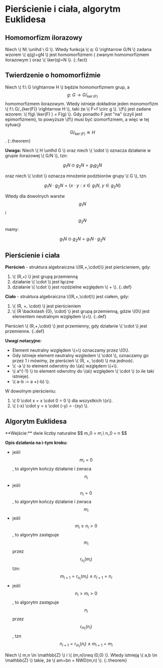 # Pierścienie i ciała, algorytm Euklidesa

## Homomorfizm ilorazowy

Niech \\( N\ \unlhd \ G \\). Wtedy funkcja \\( q: G \rightarrow G/N \\) zadana wzorem \\( q(g)=gN \\) jest homomorfizmem ( zwanym homomorfizmem ilorazowym ) oraz \\( \ker(q)=N \\).
{:.fact}

## Twierdzenie o homomorfiźmie

Niech \\( f:\ G \rightarrow H  \\) będzie homomorfizmem grup, a $$ g:\ G \rightarrow G/ _{\ker(F)} $$ homomorfizmem ilorazowym. Wtedy istnieje dokładnie jeden monomorfizm \\( f:\ G/_{ker(F)} \rightarrow H  \\), taki że \\( F=f \circ g \\).
\\(f\\) jest zadane wzorem: \\( f(g\ \ker(F) ) = F(g) \\). Gdy ponadto F jest "na" (czyli jest epimorfizmem), to powyższe \\(f\\) musi być izomorfizmem, a więc w tej sytuacji $$ G/_{\ker(F)} \cong H $$.
{:.theorem}

**Uwaga:**
Niech \\( H \unlhd G \\) oraz niech \\( \odot \\) oznacza działanie w grupie ilorazowej \\( G/N \\), tzn:

$$ g_1 N \odot g_2 N  = g_1 g_2 N $$

oraz niech \\( \cdot \\) oznacza mnożenie podzbiorów grupy \\( G \\), tzn.

$$ g_1 N \cdot g_2 N = \{ x \cdot y : x \in g_1N,\ y \in g_2N \} $$

Wtedy dla dowolnych warstw $$ g_{1}N $$ i $$ g_{2} N $$ mamy:

$$ g_1N \odot g_2N = g_1N \cdot g_2N $$

## Pierścienie i ciała

**Pierścień** - struktura algebraiczna \\((R,+,\cdot)\\) jest pierścieniem, gdy:
1. \\( (R,+) \\) jest grupą przemienną
2. działanie \\( \cdot \\) jest łączne
3. działanie \\( \cdot \\) jest rozdzielne względem \\( + \\).
{:.def}

**Ciało** - struktura algebraiczna \\((R,+,\cdot)\\) jest ciałem, gdy:
1. \\( (R, +, \cdot) \\) jest pierścieniem
2. \\( (R \backslash {0}, \cdot) \\) jest grupą przemienną, gdzie \\(0\\) jest elementem neutralnym względem \\(+\\).
{:.def}

Pierścień \\( (R,+,\cdot) \\) jest przemienny, gdy działanie \\( \cdot \\) jest przemienne.
{:.def}

**Uwagi notacyjne:**

- Element neutralny względem \\(+\\) oznaczamy przez \\(0\\).
- Gdy istnieje element neutralny wzgledem \\( \cdot \\), oznaczamy go przez 1 i mówimy, że pierścień \\( (R, +, \cdot) \\) ma jedność.
- \\( -a \\) to element odwrotny do \\(a\\) względem \\(+\\).
- \\( a^{-1} \\) to element odwrotny do \\(a\\) względem \\( \cdot \\) (o ile taki istnieje).
- \\( a-b := a +(-b) \\).

<div class="fact" markdown="1">
W dowolnym pierścieniu:

1. \\( 0 \cdot x = x \cdot 0 = 0 \\) dla wszystkich \\(x\\).
2. \\( (-x) \cdot y = x \cdot (-y) = -(xy) \\).
</div>

## Algorytm Euklidesa

<div class="def" markdown="1">
**Wejście:** dwie liczby naturalne $$ m_0 = m,\ n_0 = n $$

**Opis działania na i-tym kroku:**

- jeśli $$ m_i=0 $$, to algorytm kończy działanie i zwraca $$n_i$$
- jeśli $$ n_i=0 $$, to algorytm kończy działanie i zwraca $$m_i$$
- jeśli $$ m_i \geqslant n_i > 0 $$, to algorytm zastępuje $$ m_i $$ przez $$r_{n_i} ( m_i ) $$ tzn: $$ m_{i+1} = r_{n_i}(m_i)\ \wedge \ n_{i+1} = n_i $$
- jeśli $$ n_i > m_i > 0 $$, to algorytm zastępuje $$ n_i $$ przez $$ r_{m_i}(n_i) $$, tzn $$ n_{i+1} = r_{m_i}(n_i)\ \wedge \ m_{i+1} = m_i $$
</div>

Niech \\( m,n \in \mathbb{Z} \\) i \\( (m,n)\neq (0,0) \\). Wtedy istnieją \\( a,b \in \mathbb{Z} \\) takie, że \\( am+bn = NWD(m,n) \\).
{:.theorem}